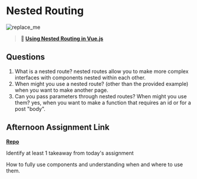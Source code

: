 # Nested Routing

![replace_me](https://codeworks.blob.core.windows.net/public/assets/img/illustrations/placeholder.svg)

> **📖 [Using Nested Routing in Vue.js](https://codeworksacademy.com/fs-student-guide/resources/wk6/04-Child-Routes)**

## Questions

1. What is a nested route?
nested routes allow you to make more complex interfaces with components nested within each other.
2. When might you use a nested route? (other than the provided example)
when you want to make another page.
3. Can you pass parameters through nested routes? When might you use them?
yes, when you want to make a function that requires an id or for a post "body".
## Afternoon Assignment Link

**[Repo](https://github.com/moathabdulrazak/bloggr)**

Identify at least 1 takeaway from today's assignment



How to fully use components and understanding when and where to use them.